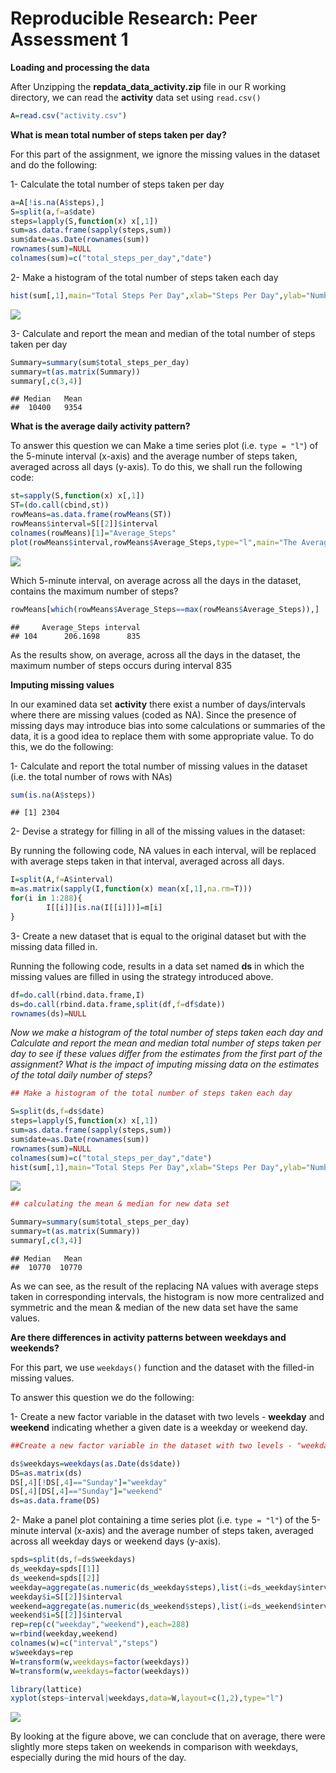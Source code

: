 # Reproducible Research: Peer Assessment 1



**Loading and processing the data**

After Unzipping the **repdata_data_activity.zip** file in our R working directory, we can read the **activity** data set using ```read.csv() ```


```r
A=read.csv("activity.csv")
```



**What is mean total number of steps taken per day?**

For this part of the assignment, we ignore the missing values in the dataset and do the following:

1- Calculate the total number of steps taken per day


```r
a=A[!is.na(A$steps),]
S=split(a,f=a$date)
steps=lapply(S,function(x) x[,1])
sum=as.data.frame(sapply(steps,sum))
sum$date=as.Date(rownames(sum))
rownames(sum)=NULL
colnames(sum)=c("total_steps_per_day","date")
```

2- Make a histogram of the total number of steps taken each day


```r
hist(sum[,1],main="Total Steps Per Day",xlab="Steps Per Day",ylab="Number of Days")
```

![](PA1_template_files/figure-html/unnamed-chunk-3-1.png) 

3- Calculate and report the mean and median of the total number of steps taken per day


```r
Summary=summary(sum$total_steps_per_day)
summary=t(as.matrix(Summary))
summary[,c(3,4)]
```

```
## Median   Mean 
##  10400   9354
```



**What is the average daily activity pattern?**

To answer this question we can Make a time series plot (i.e. ```type = "l"```) of the 5-minute interval (x-axis) and the average number of steps taken, averaged across all days (y-axis). To do this, we shall run the following code:


```r
st=sapply(S,function(x) x[,1])
ST=(do.call(cbind,st))
rowMeans=as.data.frame(rowMeans(ST))
rowMeans$interval=S[[2]]$interval
colnames(rowMeans)[1]="Average_Steps"
plot(rowMeans$interval,rowMeans$Average_Steps,type="l",main="The Average Number of Steps Across All Days",xlab="Time Interval",ylab="Steps taken")
```

![](PA1_template_files/figure-html/unnamed-chunk-5-1.png) 

Which 5-minute interval, on average across all the days in the dataset, contains the maximum number of steps?


```r
rowMeans[which(rowMeans$Average_Steps==max(rowMeans$Average_Steps)),]
```

```
##     Average_Steps interval
## 104      206.1698      835
```

As the results show, on average, across all the days in the dataset, the maximum number of steps occurs during interval 835


**Imputing missing values**

In our examined data set **activity** there exist a number of days/intervals where there are missing values (coded as NA). Since the presence of missing days may introduce bias into some calculations or summaries of the data, it is a good idea to replace them with some appropriate value. To do this, we do the following: 

1- Calculate and report the total number of missing values in the dataset (i.e. the total number of rows with NAs)


```r
sum(is.na(A$steps))
```

```
## [1] 2304
```

2- Devise a strategy for filling in all of the missing values in the dataset:

By running the following code, NA values in each interval, will be replaced with average steps taken in that interval, averaged across all days. 


```r
I=split(A,f=A$interval)
m=as.matrix(sapply(I,function(x) mean(x[,1],na.rm=T)))            
for(i in 1:288){
        I[[i]][is.na(I[[i]])]=m[i]
}
```

3- Create a new dataset that is equal to the original dataset but with the missing data filled in.

Running the following code, results in a data set named **ds**  in which the missing values are filled in using the strategy introduced above.


```r
df=do.call(rbind.data.frame,I)
ds=do.call(rbind.data.frame,split(df,f=df$date))
rownames(ds)=NULL
```

*Now we make a histogram of the total number of steps taken each day and Calculate and report the mean and median total number of steps taken per day to see if these values differ from the estimates from the first part of the assignment? What is the impact of imputing missing data on the estimates of the total daily number of steps?*


```r
## Make a histogram of the total number of steps taken each day

S=split(ds,f=ds$date)
steps=lapply(S,function(x) x[,1])
sum=as.data.frame(sapply(steps,sum))
sum$date=as.Date(rownames(sum))
rownames(sum)=NULL
colnames(sum)=c("total_steps_per_day","date")
hist(sum[,1],main="Total Steps Per Day",xlab="Steps Per Day",ylab="Number of Days")
```

![](PA1_template_files/figure-html/unnamed-chunk-10-1.png) 

```r
## calculating the mean & median for new data set

Summary=summary(sum$total_steps_per_day)
summary=t(as.matrix(Summary))
summary[,c(3,4)]
```

```
## Median   Mean 
##  10770  10770
```

As we can see, as the result of the replacing NA values with average steps taken in corresponding intervals, the histogram is now more centralized and symmetric and the mean & median of the new data set have the same values. 



**Are there differences in activity patterns between weekdays and weekends?**

For this part, we use ```weekdays()``` function and the dataset with the filled-in missing values.

To answer this question we do the following:

1- Create a new factor variable in the dataset with two levels - **weekday** and **weekend** indicating whether a given date is a weekday or weekend day.


```r
##Create a new factor variable in the dataset with two levels - "weekday" and "weekend"

ds$weekdays=weekdays(as.Date(ds$date))
DS=as.matrix(ds)
DS[,4][!DS[,4]=="Sunday"]="weekday"
DS[,4][DS[,4]=="Sunday"]="weekend"
ds=as.data.frame(DS)
```

2- Make a panel plot containing a time series plot (i.e. ```type = "l"```) of the 5-minute interval (x-axis) and the average number of steps taken, averaged across all weekday days or weekend days (y-axis).


```r
spds=split(ds,f=ds$weekdays)
ds_weekday=spds[[1]]
ds_weekend=spds[[2]]
weekday=aggregate(as.numeric(ds_weekday$steps),list(i=ds_weekday$interval),mean)
weekday$i=S[[2]]$interval
weekend=aggregate(as.numeric(ds_weekend$steps),list(i=ds_weekend$interval),mean)
weekend$i=S[[2]]$interval
rep=rep(c("weekday","weekend"),each=288)
w=rbind(weekday,weekend)
colnames(w)=c("interval","steps")
w$weekdays=rep
W=transform(w,weekdays=factor(weekdays))
W=transform(w,weekdays=factor(weekdays))

library(lattice)
xyplot(steps~interval|weekdays,data=W,layout=c(1,2),type="l")
```

![](PA1_template_files/figure-html/unnamed-chunk-12-1.png) 

By looking at the figure above, we can conclude that on average, there were slightly more steps taken on weekends in comparison with weekdays, especially during the mid hours of the day.
